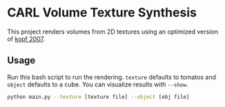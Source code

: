 # CARL Volume Texture Synthesis
This project renders volumes from 2D textures using an optimized version of [kopf 2007](https://www.cs.princeton.edu/courses/archive/fall07/cos597B/papers/kopf-solid-texture.pdf).

## Usage
Run this bash script to run the rendering. `texture` defaults to tomatos and `object` defaults to a cube. You can visualize results with `--show`.
```bash
python main.py --texture [texture file] --object [obj file]
```
